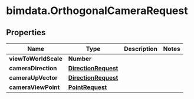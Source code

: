 # bimdata.OrthogonalCameraRequest

## Properties

Name | Type | Description | Notes
------------ | ------------- | ------------- | -------------
**viewToWorldScale** | **Number** |  | 
**cameraDirection** | [**DirectionRequest**](DirectionRequest.md) |  | 
**cameraUpVector** | [**DirectionRequest**](DirectionRequest.md) |  | 
**cameraViewPoint** | [**PointRequest**](PointRequest.md) |  | 


